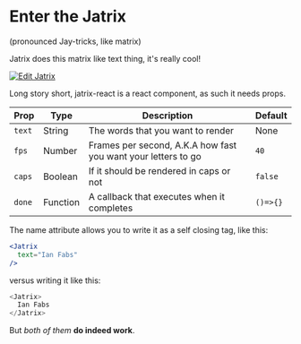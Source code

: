 # Enter the Jatrix
(pronounced Jay-tricks, like matrix)

Jatrix does this matrix like text thing, it's really cool!

<frameset cols="*">

<frame src="https://codesandbox.io/embed/006zx206zv?autoresize=1&fontsize=14&hidenavigation=1&view=preview" style="width:100%; height:500px; border:0; border-radius: 4px; overflow:hidden;" sandbox="allow-modals allow-forms allow-popups allow-scripts allow-same-origin">
</frame>

</frameset>

[![Edit Jatrix](https://codesandbox.io/static/img/play-codesandbox.svg)](https://codesandbox.io/s/006zx206zv?fontsize=14&view=preview)

Long story short, jatrix-react is a react component, as such it needs props.

| Prop   |   Type   |  Description                                                  | Default |
|--------|----------|---------------------------------------------------------------|---------|
| `text` | String   | The words that you want to render                             | None    |
| `fps`  | Number   | Frames per second, A.K.A how fast you want your letters to go | `40`    |
| `caps` | Boolean  | If it should be rendered in caps or not                       | `false` |
| `done` | Function | A callback that executes when it completes                    | `()=>{}`|

The name attribute allows you to write it as a self closing tag, like this:
```jsx
<Jatrix
  text="Ian Fabs"
/>
```

versus writing it like this:

```js
<Jatrix>
  Ian Fabs
</Jatrix>
```

But *both of them* **do indeed work**.